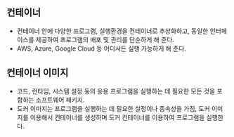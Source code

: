 ## 컨테이너
- 컨테이너 안에 다양한 프로그램, 실행환경을 컨테이너로 추상화하고, 동일한 인터페이스를 제공하여 프로그램의
배포 및 관리를 단순하게 해 준다.
- AWS, Azure, Google Cloud 등 어디서든 실행 가능하게 해 준다.

## 컨테이너 이미지
- 코드, 런타임, 시스템 설정 둥의 응용 프로그램을 실행하는 데 필요한 모든 것을 포함하는 소프트웨어 패키지.
- 도커 이미지는 프로그램을 실행하는 데 필요한 설정이나 종속성을 가짐, 도커 이미지를 이용해서 컨테이너를 생성하며 도커 컨테이너를 이용하여
프로그램을 실행한다.